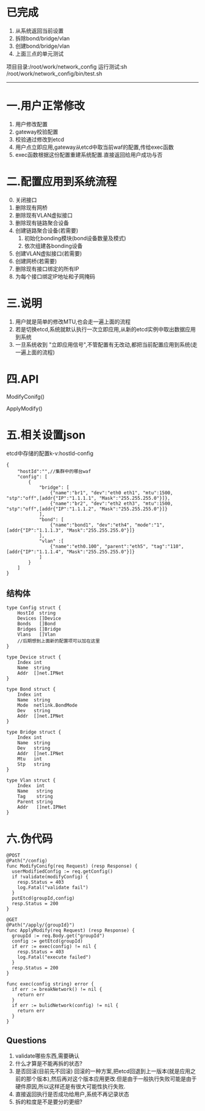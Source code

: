 # 已完成
1. 从系统返回当前设置 
2. 拆除bond/bridge/vlan
3. 创建bond/bridge/vlan
4. 上面三点的单元测试

项目目录:/root/work/network_config
运行测试:sh /root/work/network_config/bin/test.sh
***
# 一.用户正常修改
1. 用户修改配置
2. gateway校验配置
3. 校验通过修改到etcd
4. 用户点立即应用,gateway从etcd中取当前waf的配置,传给exec函数
5. exec函数根据这份配置重建系统配置.直接返回给用户成功与否

# 二.配置应用到系统流程
0. 关闭接口
1. 删除现有网桥
2. 删除现有VLAN虚拟接口
3. 删除现有链路聚合设备
4. 创建链路聚合设备(若需要)
    1. 初始化bonding模块(bond设备数量及模式)
    2. 依次组建各bonding设备
5. 创建VLAN虚拟接口(若需要)
6. 创建网桥(若需要)
7. 删除现有接口绑定的所有IP
8. 为每个接口绑定IP地址和子网掩码

# 三.说明
1. 用户就是简单的修改MTU,也会走一遍上面的流程
2. 若是切换etcd,系统就默认执行一次立即应用,从新的etcd实例中取出数据应用到系统
3. 一旦系统收到 "立即应用信号",不管配置有无改动,都把当前配置应用到系统(走一遍上面的流程)

# 四.API
ModifyConifg()

ApplyModify()

# 五.相关设置json
etcd中存储的配置k-v:hostId-config
```
{
    "hostId":"",//集群中的哪台waf
    "config": [
        {
            "bridge": [
                {"name":"br1", "dev":"eth0 eth1", "mtu":1500, "stp":"off",[addr{"IP":"1.1.1.1", "Mask":"255.255.255.0"}]},
                {"name":"br2", "dev":"eth2 eth3", "mtu":1500, "stp":"off",[addr{"IP":"1.1.1.2", "Mask":"255.255.255.0"}]}        
            ],
            "bond": [
                {"name":"bond1", "dev":"eth4", "mode":"1",[addr{"IP":"1.1.1.3", "Mask":"255.255.255.0"}]}
            ],
            "vlan" :[
                {"name":"eth0.100", "parent":"eth5", "tag":"110",[addr{"IP":"1.1.1.4", "Mask":"255.255.255.0"}]}
            ]
        }
    ]
}
```

## 结构体
```
type Config struct {
	HostId  string
	Devices []Device
	Bonds   []Bond
	Bridges []Bridge
	Vlans   []Vlan
	//后期想到上面新的配置项可以加在这里
}

type Device struct {
	Index int
	Name  string
	Addr  []net.IPNet
}

type Bond struct {
	Index int
	Name  string
	Mode  netlink.BondMode
	Dev   string
	Addr  []net.IPNet
}

type Bridge struct {
	Index int
	Name  string
	Dev   string
	Addr  []net.IPNet
	Mtu   int
	Stp   string
}

type Vlan struct {
	Index  int
	Name   string
	Tag    string
	Parent string
	Addr   []net.IPNet
}
```


# 六.伪代码
```
@POST
@Path("/config)
func ModifyConifg(req Request) (resp Response) {
  userModifiedConfig := req.getConfig()
  if !validate(modifyConfig) {
    resp.Status = 403
    log.Fatal("validate fail")
  }
  putEtcd(groupId,config)
  resp.Status = 200
}
```

```
@GET
@Path("/apply/{groupId}")
func ApplyModify(req Request) (resp Response) {
  groupId := req.Body.get("groupId")
  config := getEtcd(groupId)
  if err := exec(config) != nil {
    resp.Status = 403
    log.Fatal("execute failed")
  }
  resp.Status = 200
}
```

```
func exec(config string) error {
  if err := breakNetwork() != nil {
    return err
  }
  if err := bulidNetwork(config) != nil {
    return err
  }
}
```

## Questions
1. validate哪些东西,需要确认
2. 什么才算是不能再拆的状态?
3. 是否回滚(目前先不回滚) 回滚的一种方案,把etcd回退到上一版本(就是应用之前的那个版本),然后再对这个版本应用更改.但是由于一般执行失败可能是由于硬件原因,所以这样还是有很大可能性执行失败.
4. 直接返回执行是否成功给用户,系统不再记录状态
5. 拆的粒度是不是要分的更细?
